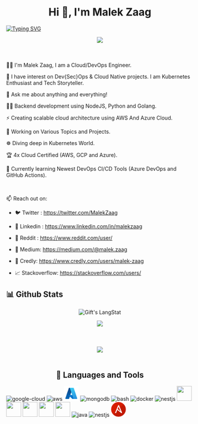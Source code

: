 
<h1 align="center">Hi 👋, I'm Malek Zaag</h1> 

[![Typing SVG](https://readme-typing-svg.demolab.com/?lines=Cloud+and+DevOps+student;Network+Engineer;CyberSecurity+Enthusiast)](https://git.io/typing-svg)


<div align="center" > <img src="https://github.com/Anmol-Baranwal/Cool-GIFs-For-GitHub/assets/74038190/219bcc70-f5dc-466b-9a60-29653d8e8433" width="500"> </div>
<br><br>

<div>
 <p>
👨‍💻 I'm Malek Zaag, I am a Cloud/DevOps Engineer.


🔭 I have interest on Dev{Sec}Ops & Cloud Native projects. I am Kubernetes Enthusiast and Tech Storyteller.

💬 Ask me about anything and everything!


👨‍💻 Backend development using NodeJS, Python and Golang.


⚡ Creating scalable cloud architecture using AWS And Azure Cloud.


🥅 Working on Various Topics and Projects.


☸️ Diving deep in Kubernetes World.


🏆 4x Cloud Certified (AWS, GCP and Azure).


🌱 Currently learning Newest DevOps CI/CD Tools (Azure DevOps and GitHub Actions).

<br/>

📫 Reach out on:

  - 🐦 Twitter : https://twitter.com/MalekZaag
  
  - 📘 Linkedin : https://www.linkedin.com/in/malekzaag
  
  - 🔖 Reddit : https://www.reddit.com/user/
  
  - 📑 Medium: https://medium.com/@malek.zaag
  
  - 🥇 Credly: https://www.credly.com/users/malek-zaag

  - 📈 Stackoverflow: https://stackoverflow.com/users/

 </p>
</div>



## 📊 Github Stats
 <div align="center">
 <img align="center" src="https://github-readme-stats.vercel.app/api?username=Malek-Zaag&count_private=true&show_icons=true&layout=compact&hide_border=true&theme=solarized-light&bg_color=00000000&langs_count=8" alt="Gift's LangStat" /> 
<p><img src ="https://github-readme-stats.vercel.app/api/top-langs/?username=Malek-Zaag&layout=compact&hide_border=true&theme=solarized-light&bg_color=00000000&langs_count=8&size_weight=0&count_weight=1"></p>
<p style="margin:3rem;"><img align="center" src="https://github-readme-streak-stats.herokuapp.com/?user=Malek-Zaag&theme=solarized-light&hide_border=true&background=FFFFFF00" /></p>
<!--   <img align="center" src="https://streak-stats.demolab.com/?user=Malek-Zaag" alt="Gift's LangStat" /> 
</div> -->

## 🔨 Languages and Tools

<p align="left">
<img width="40" height="40" src="https://www.svgrepo.com/show/448223/gcp.svg" alt="google-cloud"/>
<img width="40" height="40" alt="aws" src="https://static-00.iconduck.com/assets.00/aws-icon-2048x2048-274bm1xi.png" /> 
<img width="40" height="40" alt="azure" src="./icons/icons8-azure.svg" />
<img width="40" height="40" alt="mongodb" src="https://www.svgrepo.com/show/331488/mongodb.svg" /> 
<img width="40" height="40" alt="bash" src="https://upload.wikimedia.org/wikipedia/commons/4/4b/Bash_Logo_Colored.svg" /> 
<img width="40" height="40" alt="docker" src="https://www.svgrepo.com/show/331370/docker.svg" />
<img src="https://upload.wikimedia.org/wikipedia/commons/thumb/3/39/Kubernetes_logo_without_workmark.svg/1200px-Kubernetes_logo_without_workmark.svg.png" alt="nestjs" width="40" height="40"/> 
<img src="https://icon.icepanel.io/Technology/svg/Elastic-Search.svg" width="40" height="40"/> 
<img src="https://icon.icepanel.io/Technology/svg/Prometheus.svg" width="40" height="40"/> 
<img src="https://icon.icepanel.io/Technology/svg/Argo-CD.svg" width="40" height="40"/> 
<img src="https://cdn.worldvectorlogo.com/logos/logo-javascript.svg" width="40" height="40" />
<img src="https://cdn.worldvectorlogo.com/logos/python-5.svg" width="40" height="40" /> 
<img width="40" height="40" alt="java" src="https://www.svgrepo.com/show/184143/java.svg" />
<img src="https://cdn.worldvectorlogo.com/logos/gopher.svg" alt="nestjs" width="40" height="40"/>
<img src="https://github.com/ansible/logos/blob/main/vscode-ansible-logo/vscode-ansible.png" width="40" height="40"/> 
<!-- <img width="40" height="40" alt="golang" src="https://www.svgrepo.com/show/373635/go-gopher.svg" />
<img src="https://www.vectorlogo.zone/logos/jenkins/jenkins-icon.svg" width="40" height="40" /> -->
<!-- <img src="https://cdn.worldvectorlogo.com/logos/gitlab.svg" width="40" height="40" />
 -->
